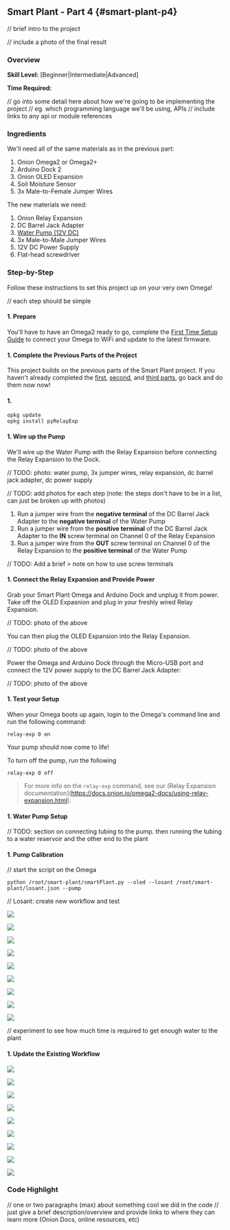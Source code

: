 ## Smart Plant - Part 4 {#smart-plant-p4}

// brief intro to the project

// include a photo of the final result

### Overview

**Skill Level:** [Beginner|Intermediate|Advanced]

**Time Required:** <a time estimate to complete the project>

// go into some detail here about how we're going to be implementing the project
//	eg. which programming language we'll be using, APIs
//	include links to any api or module references

### Ingredients

We'll need all of the same materials as in the previous part:

1. Onion Omega2 or Omega2+
1. Arduino Dock 2
1. Onion OLED Expansion
1. Soil Moisture Sensor
1. 3x Male-to-Female Jumper Wires

The new materials we need:

1. Onion Relay Expansion
1. DC Barrel Jack Adapter
1. [Water Pump (12V DC)](http://www.canadarobotix.com/index.php?route=product/search&search=pump)
1. 3x Male-to-Male Jumper Wires
1. 12V DC Power Supply
1. Flat-head screwdriver

<!-- TODO: find water pump from a US retailer -->
<!-- TODO: add specific tubing -->



### Step-by-Step

Follow these instructions to set this project up on your very own Omega!

// each step should be simple

#### 1. Prepare

You'll have to have an Omega2 ready to go, complete the [First Time Setup Guide](https://docs.onion.io/omega2-docs/first-time-setup.html) to connect your Omega to WiFi and update to the latest firmware.


#### 1. Complete the Previous Parts of the Project

This project builds on the previous parts of the Smart Plant project. If you haven't already completed the [first](#smart-plant-p1), [second](#smart-plant-p2), and [third parts](#smart-plant-p3), go back and do them now now!


#### 1.

```
opkg update
opkg install pyRelayExp
```

#### 1. Wire up the Pump

We'll wire up the Water Pump with the Relay Expansion before connecting the Relay Expansion to the Dock.

// TODO: photo: water pump, 3x jumper wires, relay expansion, dc barrel jack adapter, dc power supply

// TODO: add photos for each step (note: the steps don't have to be in a list, can just be broken up with photos)

1. Run a jumper wire from the **negative terminal** of the DC Barrel Jack Adapter to the **negative terminal** of the Water Pump
1. Run a jumper wire from the **positive terminal** of the DC Barrel Jack Adapter to the **IN** screw terminal on Channel 0 of the Relay Expansion
1. Run a jumper wire from the **OUT** screw terminal on Channel 0 of the Relay Expansion to the **positive terminal** of the Water Pump


// TODO: Add a brief > note on how to use screw terminals


#### 1. Connect the Relay Expansion and Provide Power

Grab your Smart Plant Omega and Arduino Dock and unplug it from power. Take off the OLED Expasnion and plug in your freshly wired Relay Expansion.

// TODO: photo of the above

You can then plug the OLED Expansion into the Relay Expansion.

// TODO: photo of the above

Power the Omega and Arduino Dock through the Micro-USB port and connect the 12V power supply to the DC Barrel Jack Adapter:

// TODO: photo of the above


#### 1. Test your Setup

When your Omega boots up again, login to the Omega's command line and run the following command:

```
relay-exp 0 on
```

Your pump should now come to life!

To turn off the pump, run the following

```
relay-exp 0 off
```

> For more info on the `relay-exp` command, see our (Relay Expansion documentation](https://docs.onion.io/omega2-docs/using-relay-expansion.html).


#### 1. Water Pump Setup

// TODO: section on connecting tubing to the pump. then running the tubing to a water reservoir and the other end to the plant

#### 1. Pump Calibration

// start the script on the Omega
```
python /root/smart-plant/smartPlant.py --oled --losant /root/smart-plant/losant.json --pump
```

// Losant: create new workflow and test

![](./img/smart-plant-p4-0-pump-test-0-new-workflow.png)

![](./img/smart-plant-p4-0-pump-test-1-button.png)

![](./img/smart-plant-p4-0-pump-test-2-button-setup.png)

![](./img/smart-plant-p4-0-pump-test-3-device-command.png)

![](./img/smart-plant-p4-0-pump-test-4-set-device.png)

![](./img/smart-plant-p4-0-pump-test-5-set-command.png)

![](./img/smart-plant-p4-0-pump-test-6-debug.png)

![](./img/smart-plant-p4-0-pump-test-7-debug-setup.png)

![](./img/smart-plant-p4-0-pump-test-8-button-pressed.png)


// experiment to see how much time is required to get enough water to the plant

#### 1. Update the Existing Workflow

![](./img/smart-plant-p4-1-edit-workflow-0-existing-workflow.png)

![](./img/smart-plant-p4-1-edit-workflow-1-device-command.png)

![](./img/smart-plant-p4-1-edit-workflow-2-set-device.png)

![](./img/smart-plant-p4-1-edit-workflow-3-set-global.png)

![](./img/smart-plant-p4-1-edit-workflow-4-set-command.png)

![](./img/smart-plant-p4-1-edit-workflow-5-connect.png)

![](./img/smart-plant-p4-1-edit-workflow-6-debug.png)

![](./img/smart-plant-p4-1-edit-workflow-7-deploy.png)

![](./img/smart-plant-p4-1-edit-workflow-8-debug-messages.png)



### Code Highlight

// one or two paragraphs (max) about something cool we did in the code
//	just give a brief description/overview and provide links to where they can learn more (Onion Docs, online resources, etc)
